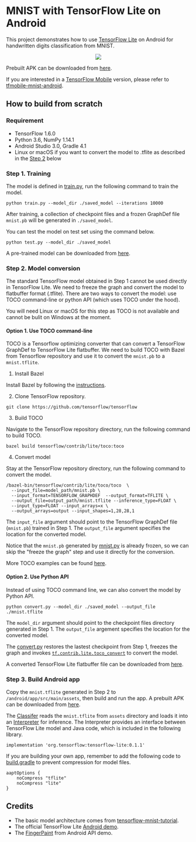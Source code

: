 # MNIST with TensorFlow Lite on Android

This project demonstrates how to use [TensorFlow Lite](https://github.com/tensorflow/tensorflow/tree/master/tensorflow/contrib/lite) on Android for handwritten digits classification from MNIST.

<div align="center">
  <img src="image/demo.gif" heigit="500"/>
</div>

Prebuilt APK can be downloaded from [here](https://github.com/nex3z/tflite-mnist-android/releases/download/v1.0.0/tflite-mnist.apk).

If you are interested in a [TensorFlow Mobile](https://www.tensorflow.org/mobile/mobile_intro) version, please refer to [tfmobile-mnist-android](https://github.com/nex3z/tfmobile-mnist-android).

## How to build from scratch

### Requirement

- TensorFlow 1.6.0
- Python 3.6, NumPy 1.14.1
- Android Studio 3.0, Gradle 4.1
- Linux or macOS if you want to convert the model to .tflite as described in the [Step 2](#step-2-model-conversion) below


### Step 1. Training

The model is defined in [train.py](https://github.com/nex3z/tflite-mnist-android/blob/master/train.py), run the following command to train the model.

```
python train.py --model_dir ./saved_model --iterations 10000
```

After training, a collection of checkpoint files and a frozen GraphDef file `mnist.pb` will be generated in `./saved_model`.

You can test the model on test set using the command below.

```
python test.py --model_dir ./saved_model
```

A pre-trained model can be downloaded from [here](https://github.com/nex3z/tflite-mnist-android/releases/download/v1.0.0/mnist-10000.zip).

### Step 2. Model conversion

The standard TensorFlow model obtained in Step 1 cannot be used directly in TensorFlow Lite. We need to freeze the graph and convert the model to flatbuffer format (.tflite). There are two ways to convert the model: use TOCO command-line or python API (which uses TOCO under the hood). 

You will need Linux or macOS for this step as TOCO is not available and cannot be bulit on Windows at the moment.

#### Option 1. Use TOCO command-line

TOCO is a Tensorflow optimizing converter that can convert a TensorFlow GraphDef to TensorFlow Lite flatbuffer. We need to build TOCO with Bazel from Tensorflow repository and use it to convert the `mnist.pb` to a `mnist.tflite`. 

1. Install Bazel

Install Bazel by following the [instructions](https://docs.bazel.build/versions/master/install.html).

2. Clone TensorFlow repository.

```
git clone https://github.com/tensorflow/tensorflow
```

3. Build TOCO

Navigate to the TensorFlow repository directory, run the following command to build TOCO.

```
bazel build tensorflow/contrib/lite/toco:toco
```

4. Convert model

Stay at the TensorFlow repository directory, run the following command to convert the model.

```
/bazel-bin/tensorflow/contrib/lite/toco/toco  \
  --input_file=model_path/mnist.pb \
  --input_format=TENSORFLOW_GRAPHDEF  --output_format=TFLITE \
  --output_file=output_path/mnist.tflite --inference_type=FLOAT \
  --input_type=FLOAT --input_arrays=x \
  --output_arrays=output --input_shapes=1,28,28,1
```

The `input_file` argument should point to the TensorFlow GraphDef file (`mnist.pb`) trained in Step 1. The `output_file` argument specifies the location for the converted model.

Notice that the `mnist.pb` generated by [mnist.py](https://github.com/nex3z/tflite-mnist-android/blob/master/model/mnist.py) is already frozen, so we can skip the "freeze the graph" step and use it directly for the conversion.

More TOCO examples can be found [here](https://github.com/tensorflow/tensorflow/blob/master/tensorflow/contrib/lite/toco/g3doc/cmdline_examples.md).

#### Option 2. Use Python API

Instead of using TOCO command line, we can also convert the model by Python API.

```
python convert.py --model_dir ./saved_model --output_file ./mnist.tflite
```

The `model_dir` argument should point to the checkpoint files directory generated in Step 1. The `output_file` argement specifies the location for the converted model. 

The [convert.py](https://github.com/nex3z/tflite-mnist-android/blob/master/convert.py) restores the lastest checkpoint from Step 1, freezes the graph and invokes [`tf.contrib.lite.toco_convert`](https://www.tensorflow.org/versions/master/api_docs/python/tf/contrib/lite/toco_convert) to convert the model.

A converted TensorFlow Lite flatbuffer file can be downloaded from [here](https://github.com/nex3z/tflite-mnist-android/releases/download/v1.0.0/mnist.tflite).


### Step 3. Build Android app

Copy the `mnist.tflite` generated in Step 2 to `/android/app/src/main/assets`, then build and run the app. A prebuilt APK can be downloaded from [here](https://github.com/nex3z/tflite-mnist-android/releases/download/v1.0.0/tflite-mnist.apk).

The [Classifer](https://github.com/nex3z/tflite-mnist-android/blob/master/android/app/src/main/java/com/nex3z/tflitemnist/Classifier.java) reads the `mnist.tflite` from `assets` directory and loads it into an [Interpreter](https://github.com/tensorflow/tensorflow/blob/master/tensorflow/contrib/lite/java/src/main/java/org/tensorflow/lite/Interpreter.java) for inference. The Interpreter provides an interface between TensorFlow Lite model and Java code, which is included in the following library.

```
implementation 'org.tensorflow:tensorflow-lite:0.1.1'
```

If you are building your own app, remember to add the following code to [build.gradle](https://github.com/nex3z/tflite-mnist-android/blob/master/android/app/build.gradle#L19) to prevent compression for model files.

```
aaptOptions {
    noCompress "tflite"
    noCompress "lite"
}
```

## Credits

- The basic model architecture comes from [tensorflow-mnist-tutorial](https://github.com/martin-gorner/tensorflow-mnist-tutorial).
- The official TensorFlow Lite [Android demo](https://github.com/tensorflow/tensorflow/tree/master/tensorflow/contrib/lite/java/demo/app).
- The [FingerPaint](https://android.googlesource.com/platform/development/+/master/samples/ApiDemos/src/com/example/android/apis/graphics/FingerPaint.java) from Android API demo.
